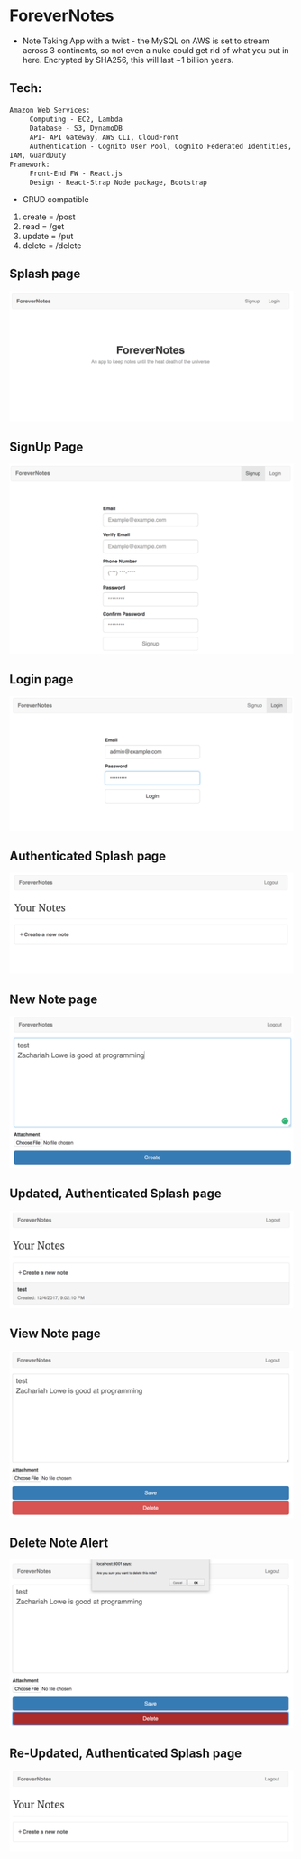 # ForeverNotes
* Note Taking App with a twist - the MySQL on AWS is set to stream across 3 continents, so not even a nuke could get rid of what you put in here. Encrypted by SHA256, this will last ~1 billion years.

## Tech: 
    Amazon Web Services: 
         Computing - EC2, Lambda
         Database - S3, DynamoDB
         API- API Gateway, AWS CLI, CloudFront
         Authentication - Cognito User Pool, Cognito Federated Identities, IAM, GuardDuty
    Framework:
         Front-End FW - React.js
         Design - React-Strap Node package, Bootstrap


* CRUD compatible 
1. create = /post
1. read = /get
1. update = /put
1. delete = /delete

## Splash page

<kbd><img src="./screenshots/1.png" /></kbd>

## SignUp Page

<kbd><img src="./screenshots/9.png" /></kbd>

## Login page

<kbd><img src="./screenshots/2.png" /></kbd>

## Authenticated Splash page

<kbd><img src="./screenshots/3.png" /></kbd>

## New Note page

<kbd><img src="./screenshots/4.png" /></kbd>

## Updated, Authenticated Splash page

<kbd><img src="./screenshots/5.png" /></kbd>

## View Note page

<kbd><img src="./screenshots/6.png" /></kbd>

## Delete Note Alert

<kbd><img src="./screenshots/7.png" /></kbd>

## Re-Updated, Authenticated Splash page

<kbd><img src="./screenshots/8.png" /></kbd>

